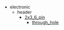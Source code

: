 * electronic
  * header
    * [2x3_6_pin](electronic/header/2x3_6_pin)
      * [through_hole](electronic/header/2x3_6_pin/through_hole)
